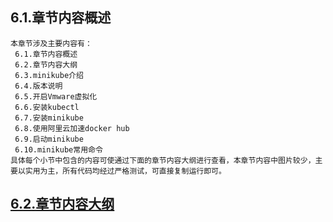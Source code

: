 
## 6.1.章节内容概述
    本章节涉及主要内容有：
     6.1.章节内容概述
     6.2.章节内容大纲
     6.3.minikube介绍
     6.4.版本说明
     6.5.开启Vmware虚拟化
     6.6.安装kubectl	
     6.7.安装minikube
     6.8.使用阿里云加速docker hub
     6.9.启动minikube
     6.10.minikube常用命令	
	具体每个小节中包含的内容可使通过下面的章节内容大纲进行查看，本章节内容中图片较少，主要以实用为主，所有代码均经过严格测试，可直接复制运行即可。

## <a href="/enhance/markmap/environment/centos/centos7/chapter/centos7-outline5-chapter6.html" target="_blank">6.2.章节内容大纲</a>
	
<Markmap localtion="/enhance/markmap/environment/centos/centos7/chapter/centos7-outline5-chapter6.html"/>

